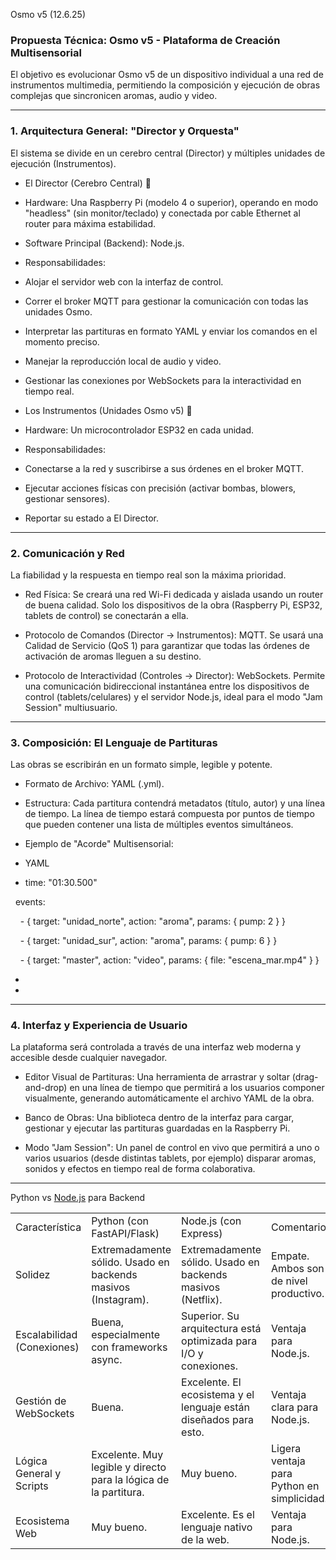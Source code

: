 Osmo v5 (12.6.25)

### Propuesta Técnica: Osmo v5 - Plataforma de Creación Multisensorial

El objetivo es evolucionar Osmo v5 de un dispositivo individual a una red de instrumentos multimedia, permitiendo la composición y ejecución de obras complejas que sincronicen aromas, audio y video.

---

### 1. Arquitectura General: "Director y Orquesta"

El sistema se divide en un cerebro central (Director) y múltiples unidades de ejecución (Instrumentos).

- El Director (Cerebro Central) 🧠  
      
    

- Hardware: Una Raspberry Pi (modelo 4 o superior), operando en modo "headless" (sin monitor/teclado) y conectada por cable Ethernet al router para máxima estabilidad.
    
- Software Principal (Backend): Node.js.
    
- Responsabilidades:
    

- Alojar el servidor web con la interfaz de control.
    
- Correr el broker MQTT para gestionar la comunicación con todas las unidades Osmo.
    
- Interpretar las partituras en formato YAML y enviar los comandos en el momento preciso.
    
- Manejar la reproducción local de audio y video.
    
- Gestionar las conexiones por WebSockets para la interactividad en tiempo real.
    

- Los Instrumentos (Unidades Osmo v5) 👃  
      
    

- Hardware: Un microcontrolador ESP32 en cada unidad.
    
- Responsabilidades:
    

- Conectarse a la red y suscribirse a sus órdenes en el broker MQTT.
    
- Ejecutar acciones físicas con precisión (activar bombas, blowers, gestionar sensores).
    
- Reportar su estado a El Director.
    

---

### 2. Comunicación y Red

La fiabilidad y la respuesta en tiempo real son la máxima prioridad.

- Red Física: Se creará una red Wi-Fi dedicada y aislada usando un router de buena calidad. Solo los dispositivos de la obra (Raspberry Pi, ESP32, tablets de control) se conectarán a ella.
    
- Protocolo de Comandos (Director -> Instrumentos): MQTT. Se usará una Calidad de Servicio (QoS 1) para garantizar que todas las órdenes de activación de aromas lleguen a su destino.
    
- Protocolo de Interactividad (Controles -> Director): WebSockets. Permite una comunicación bidireccional instantánea entre los dispositivos de control (tablets/celulares) y el servidor Node.js, ideal para el modo "Jam Session" multiusuario.
    

---

### 3. Composición: El Lenguaje de Partituras

Las obras se escribirán en un formato simple, legible y potente.

- Formato de Archivo: YAML (.yml).  
      
    
- Estructura: Cada partitura contendrá metadatos (título, autor) y una línea de tiempo. La línea de tiempo estará compuesta por puntos de tiempo que pueden contener una lista de múltiples eventos simultáneos.  
      
    
- Ejemplo de "Acorde" Multisensorial:  
      
    
- YAML
    

- time: "01:30.500"

  events:

    - { target: "unidad_norte", action: "aroma", params: { pump: 2 } }

    - { target: "unidad_sur", action: "aroma", params: { pump: 6 } }

    - { target: "master", action: "video", params: { file: "escena_mar.mp4" } }

-   
    
-   
    

---

### 4. Interfaz y Experiencia de Usuario

La plataforma será controlada a través de una interfaz web moderna y accesible desde cualquier navegador.

- Editor Visual de Partituras: Una herramienta de arrastrar y soltar (drag-and-drop) en una línea de tiempo que permitirá a los usuarios componer visualmente, generando automáticamente el archivo YAML de la obra.
    
- Banco de Obras: Una biblioteca dentro de la interfaz para cargar, gestionar y ejecutar las partituras guardadas en la Raspberry Pi.
    
- Modo "Jam Session": Un panel de control en vivo que permitirá a uno o varios usuarios (desde distintas tablets, por ejemplo) disparar aromas, sonidos y efectos en tiempo real de forma colaborativa.
    

  

---

  

Python vs [Node.js](http://node.js) para Backend

  

|   |   |   |   |
|---|---|---|---|
|Característica|Python (con FastAPI/Flask)|Node.js (con Express)|Comentario|
|Solidez|Extremadamente sólido. Usado en backends masivos (Instagram).|Extremadamente sólido. Usado en backends masivos (Netflix).|Empate. Ambos son de nivel productivo.|
|Escalabilidad (Conexiones)|Buena, especialmente con frameworks async.|Superior. Su arquitectura está optimizada para I/O y conexiones.|Ventaja para Node.js.|
|Gestión de WebSockets|Buena.|Excelente. El ecosistema y el lenguaje están diseñados para esto.|Ventaja clara para Node.js.|
|Lógica General y Scripts|Excelente. Muy legible y directo para la lógica de la partitura.|Muy bueno.|Ligera ventaja para Python en simplicidad.|
|Ecosistema Web|Muy bueno.|Excelente. Es el lenguaje nativo de la web.|Ventaja para Node.js.|